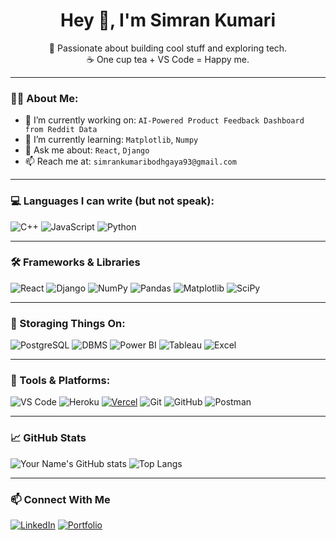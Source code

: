<h1 align="center">Hey 👋, I'm Simran Kumari</h1>

<p align="center">
  🚀 Passionate about building cool stuff and exploring tech. <br>
  ☕ One cup tea + VS Code = Happy me.  
</p>

---

### 👨‍💻 About Me:
- 🔭 I’m currently working on: `AI-Powered Product Feedback Dashboard from Reddit Data` 
- 🌱 I’m currently learning: `Matplotlib`, `Numpy`
- 💬 Ask me about: `React`, `Django`
- 📫 Reach me at: `simrankumaribodhgaya93@gmail.com`

---

### 💻 Languages I can write (but not speak):
![C++](https://img.shields.io/badge/C++-00599C?style=for-the-badge&logo=cplusplus&logoColor=white)
![JavaScript](https://img.shields.io/badge/JavaScript-F7DF1E?style=for-the-badge&logo=javascript&logoColor=black)
![Python](https://img.shields.io/badge/Python-3776AB?style=for-the-badge&logo=python&logoColor=white)

---

### 🛠️ Frameworks & Libraries
![React](https://img.shields.io/badge/React-20232A?style=for-the-badge&logo=react&logoColor=61DAFB)
![Django](https://img.shields.io/badge/Django-092E20?style=for-the-badge&logo=django&logoColor=white)
![NumPy](https://img.shields.io/badge/NumPy-013243?style=for-the-badge&logo=numpy&logoColor=white)
![Pandas](https://img.shields.io/badge/Pandas-150458?style=for-the-badge&logo=pandas&logoColor=white)
![Matplotlib](https://img.shields.io/badge/Matplotlib-ffffff?style=for-the-badge&logo=matplotlib&logoColor=black)
![SciPy](https://img.shields.io/badge/SciPy-8CAAE6?style=for-the-badge&logo=scipy&logoColor=white)


---

### 🧠 Storaging Things On:
![PostgreSQL](https://img.shields.io/badge/PostgreSQL-316192?style=for-the-badge&logo=postgresql&logoColor=white)
![DBMS](https://img.shields.io/badge/DBMS-003B57?style=for-the-badge&logo=mysql&logoColor=white)
![Power BI](https://img.shields.io/badge/Power%20BI-F2C811?style=for-the-badge&logo=powerbi&logoColor=black)
![Tableau](https://img.shields.io/badge/Tableau-E97627?style=for-the-badge&logo=tableau&logoColor=white)
![Excel](https://img.shields.io/badge/Excel-217346?style=for-the-badge&logo=microsoft-excel&logoColor=white)

---

### 🧰 Tools & Platforms:
![VS Code](https://img.shields.io/badge/VS%20Code-007ACC?style=for-the-badge&logo=visualstudiocode&logoColor=white)
![Heroku](https://img.shields.io/badge/Heroku-430098?style=for-the-badge&logo=heroku&logoColor=white)
[![Vercel](https://img.shields.io/badge/Vercel-00C7B7?style=for-the-badge&logo=vercel&logoColor=white)](https://vercel.com/simrankumari93s-projects)
![Git](https://img.shields.io/badge/Git-F05032?style=for-the-badge&logo=git&logoColor=white)
![GitHub](https://img.shields.io/badge/GitHub-181717?style=for-the-badge&logo=github&logoColor=white)
![Postman](https://img.shields.io/badge/Postman-FF6C37?style=for-the-badge&logo=postman&logoColor=white)

---

### 📈 GitHub Stats
![Your Name's GitHub stats](https://github-readme-stats.vercel.app/api?username=SimranKumari93&show_icons=true&theme=radical)
![Top Langs](https://github-readme-stats.vercel.app/api/top-langs/?username=SimranKumari93&layout=compact&theme=radical)

---

### 📫 Connect With Me
[![LinkedIn](https://img.shields.io/badge/LinkedIn-blue?style=for-the-badge&logo=linkedin&logoColor=white)](https://www.linkedin.com/in/simran-kumari-213707208)
[![Portfolio](https://img.shields.io/badge/Portfolio-000?style=for-the-badge&logo=firefox&logoColor=white)](https://your-portfolio-link.com)
